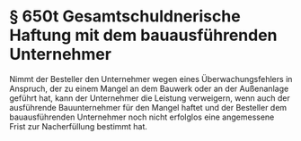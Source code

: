 # § 650t Gesamtschuldnerische Haftung mit dem bauausführenden Unternehmer
Nimmt der Besteller den Unternehmer wegen eines Überwachungsfehlers in Anspruch, der zu einem Mangel an dem Bauwerk oder an der Außenanlage geführt hat, kann der Unternehmer die Leistung verweigern, wenn auch der ausführende Bauunternehmer für den Mangel haftet und der Besteller dem bauausführenden Unternehmer noch nicht erfolglos eine angemessene Frist zur Nacherfüllung bestimmt hat.
